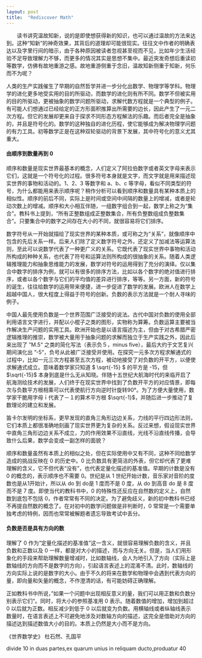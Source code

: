 ```yaml
---
layout: post
title:  "Rediscover Math"
---
```


&ensp;&ensp;&ensp;&ensp;读书讲究温故知新，说的是即使想获得新的知识，也可以通过温故的方法来达到。这种“知新”的神奇效果，其背后的道理却可能很现实。往往文中作者的明确表达以及字里行间的暗示，由于各种原因被读者忽视甚至视而不见，比如年少生活经验不足导致理解力不够，而更多的情况其实是思想不集中。最近突发奇想后重读初等数学，仿佛有故地重游之感。故地重游侧重于念旧，温故知新侧重于知新，何乐而不为呢？

人类的生产实践催生了早期的自然哲学并进一步分化出数学、物理学等学科。物理学的进化更多地受实用的目的所驱动，而数学的进化则有所不同。数学不但被实用的目的所驱动，更被抽象的数学问题所驱动，求解代数方程就是一个典型的例子。有可能人们想通过已经给定的正方形面积推算出所需要的边长，因此产生了一元二次方程。但它的发展却更来自于探求不同形态方程解法的乐趣。而后者完全是抽象的，并且是符号化的。数学的这种独自的进化历程，使它能够成为解决物理学问题的有力工具。初等数学正是在这种双轮驱动的背景下发展，其中符号化的意义尤其重大。

#### **由顺序到数量再到 0**

顺序和数量是现实世界最基本的概念，人们定义了阿拉伯数字或者英文字母来表示它们，这就是一个符号化的过程。很多符号本身就是文字，而文字就是用来描述现实世界的事物和活动的。1、2、3 等数字和 a、b、c 等字母，看似不同类型的符号，为什么都能用来表示顺序呢？稍作分析可以看到顺序和数量具有某种本质上的相似性。顺序的前后不同，实际上是时间或空间中间隔的数量上的增减，或者是轮动次数上的增减。顺序和大小相互伴随，一组数字组合到一起，数学上称之为“集合”。教科书上提到，“所有正整数组成正整数集合，所有负整数组成负整数集合”。只要集合中的数字之间存在大小的不同，就很容易将它们排序。

数字符号从一开始就描绘了现实世界的某种本质，或可称之为“关系”，就像顺序中包含的先后关系一样。后来人们除了定义数字符号之外，还定义了加减法等运算法则，至此可以说数学代表了一种更广义的关系。它既代表了现实世界中事物和活动所构成的种种关系，也代表了符号和运算法则所构成的很抽象的关系。随着人类逻辑推理能力和抽象思维能力的发展，数学对符号的运用得到了充分的演绎。仅以集合中数字的排序为例，就可以有很多的排序方法，比如以各个数字的绝对值进行排序，或者以各个数字与它们的平均值的差异进行排序，等等。另一方面，新的符号的诞生，往往给数学的运用带来便捷，进一步促进了数学的发展。欧洲人在数学上超越中国人，很大程度上得益于符号的创新。负数的表示方法就是一个耐人寻味的例子。

中国人最先使用负数是一个世界范围广泛接受的说法。古代中国对负数的使用全部利用语言文字进行，并配以小棍子之类的图形，实物称为算筹。负数运算主要被当作解决生产问题的实用工具。欧洲开始也是以语言描述为主，但由于对古希腊严密逻辑推理的推崇，数学被大量用于抽象问题的求解而独立于生产实践之外，因此后来出现了 ”M.5“ 之类的简化写法（表示负５，minus five），最后大约于文艺复兴期间演化出 ”-5“，负号从此被广泛接受并使用。在探究一元多次方程求解通式的过程中，比如一元三次方程甚至五次方程，被动地接受了对负数的开平方，以便使求解通式成立。意味着数学家只知道 $ \sqrt{-15} $ 的平方是 -15，但 $\sqrt{-15}$ 本身到底是什么无从知晓。伴随十五世纪大航海时代的来临开启了航海测绘技术的发展，人们终于在现实世界中找到了负数开平方的对应情景，即每次与负数平方根相乘可以代表使航行方向逆时针旋转90°。为了方便大量使用，数学家干脆用字母ｉ代表了－１的算术平方根 $\sqrt{-1}$，并随后进一步推动了复数理论的建立和发展。

笛卡尔发明的坐标系，更早发现的直角三角形边边关系，力线的平行四边形法则，它们本质上都很准确地刻画了现实世界更为复杂的关系。反过来想，假设现实世界中直角三角形边边关系不成立，力的作用效果不沿直线，光线不沿直线传播，会导致什么后果，数学会变成一副怎样的面貌？

顺序和数量虽然有本质上的相似之处，但在实际使用中又有不同，这种不同给数学造成的挑战反映在 0 的历史中。0 比负数具有更简洁的外表，但它却代表了更难理解的含义，它不但代表“没有”，也代表定量化描述的基准值。早期的计数是没有 0 的概念的，表示顺序也不需要 0。世纪是从 1 世纪开始计数，音乐家对音阶的度数也是从1开始计，所以从 do 到 do是 1 度而不是 0 度，从 do 到高音 do 是 8 度而不是 7 度。即使当代的教科书中，0 的特殊性还反应在自然数的定义上，自然数到底包不包括 0，作者常常有不同的决定。为了避免歧义，新的初中教科书已经不再提自然数的概念了。在对初中的数学问题做是非判断时，0 常常是一个需要单独考虑的特例，因而也常常被解题者遗忘导致考试中丢分。

#### **负数是否是具有方向的数**

理解了 0 作为“定量化描述的基准值”这一含义，就很容易理解负数的含义，并且负数和正数以及 0 一样，都是对大小的描述，而与方向无关。但是，当人们用形象化的手段来帮助理解数量增减时，比如数轴线，会人为地引入了方向（实际上是数轴线的方向而不是数字的方向），引起语言表述上的混淆不清。此时，数轴线的方向实际上说的是数字的大小。由于不久的将来在数学和物理中会遇到代表方向的量，即向量和矢量的概念，不作澄清的话，有可能妨碍正确理解。

正如教科书中所说，”如果一个问题中出现相反意义的量，我们可以用正数和负数分别表示它们“。同时，将大小的参照基准用 0 表示。随着数值的增加，增加到超过 0 以后就为正数。相反减少到低于 0 以后就变为负数。用横轴线或者纵轴线表示数量时，在语言表述上不可避免地涉及对数轴方向的描述，这完全是借助对方向的描述达到描述数值大小的目的。本质上仍然是大小而不是方向。





《世界数学史》 杜石然、孔国平

divide 10 in duas partes,ex quarum unius in reliquam ducto,produatur 40





